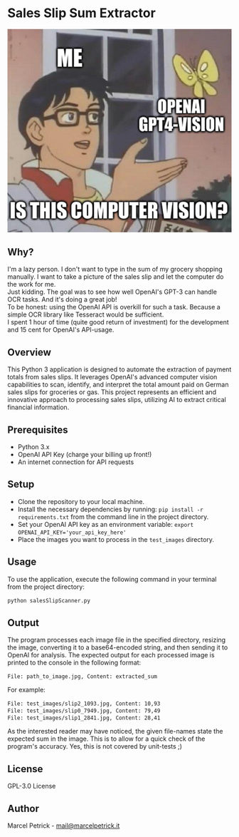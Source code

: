 # Sales Slip Sum Extractor

![](meme.png)

## Why?
I'm a lazy person. I don't want to type in the sum of my grocery shopping manually. I want to take a picture of the sales slip and let the computer do the work for me.  
Just kidding. The goal was to see how well OpenAI's GPT-3 can handle OCR tasks. And it's doing a great job!  
To be honest: using the OpenAI API is overkill for such a task. Because a simple OCR library like Tesseract would be sufficient.  
I spent 1 hour of time (quite good return of investment) for the development and 15 cent for OpenAI's API-usage.

## Overview
This Python 3 application is designed to automate the extraction of payment totals from sales slips. It leverages OpenAI's advanced computer vision capabilities to scan, identify, and interpret the total amount paid on German sales slips for groceries or gas. This project represents an efficient and innovative approach to processing sales slips, utilizing AI to extract critical financial information.

## Prerequisites
* Python 3.x
* OpenAI API Key (charge your billing up front!)
* An internet connection for API requests

## Setup
* Clone the repository to your local machine.
* Install the necessary dependencies by running: `pip install -r requirements.txt` from the command line in the project directory.
* Set your OpenAI API key as an environment variable: `export OPENAI_API_KEY='your_api_key_here'`
* Place the images you want to process in the `test_images` directory. 

## Usage
To use the application, execute the following command in your terminal from the project directory:
```bash
python salesSlipScanner.py
```

## Output
The program processes each image file in the specified directory, resizing the image, converting it to a base64-encoded string, and then sending it to OpenAI for analysis. The expected output for each processed image is printed to the console in the following format:
```
File: path_to_image.jpg, Content: extracted_sum
```
For example:
```
File: test_images/slip2_1093.jpg, Content: 10,93
File: test_images/slip0_7949.jpg, Content: 79,49
File: test_images/slip1_2841.jpg, Content: 28,41
```
As the interested reader may have noticed, the given file-names state the expected sum in the image. This is to allow for a quick check of the program's accuracy. Yes, this is not covered by unit-tests ;)

## License
GPL-3.0 License

## Author
Marcel Petrick - mail@marcelpetrick.it
